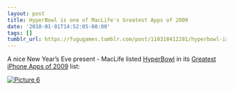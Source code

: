 ```yaml
---
layout: post
title: HyperBowl is one of MacLife's Greatest Apps of 2009
date: '2010-01-01T14:52:05-08:00'
tags: []
tumblr_url: https://fugugames.tumblr.com/post/110318412281/hyperbowl-is-one-of-maclifes-greatest-apps-of
---
```

A nice New Year’s Eve present - MacLife listed [HyperBowl](http://itunes.com/app/hyperbowl) in its [Greatest iPhone Apps of 2009](http://www.maclife.com/article/feature/100_greatest_iphone_apps_2009?page=0%2C2) list:

[![](http://itshardtofondlepenguins.com/wp-content/uploads/2010/01/Picture-6.png "Picture 6")](http://itshardtofondlepenguins.com/wp-content/uploads/2010/01/Picture-6.png)

